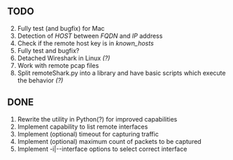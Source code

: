 ## TODO

2. Fully test (and bugfix) for Mac
3. Detection of *HOST* between *FQDN* and *IP* address
4. Check if the remote host key is in _known_hosts_ 
5. Fully test and bugfix?
6. Detached Wireshark in Linux _(?)_
7. Work with remote pcap files
8. Split remoteShark.py into a library and have basic scripts which execute the behavior _(?)_

## DONE

1. Rewrite the utility in Python(?) for improved capabilities
2. Implement capability to list remote interfaces
3. Implement (optional) timeout for capturing traffic
4. Implement (optional) maximum count of packets to be captured
5. Implement -i|--interface options to select correct interface
